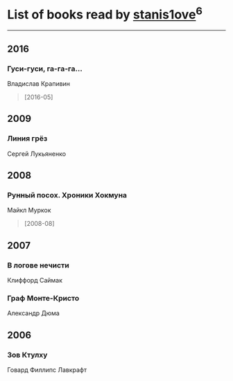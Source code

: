 # List of books read by [stanis1ove](http://vk.com/id59066959)<sup>6</sup>
---

## 2016

### Гуси-гуси, га-га-га...
Владислав Крапивин
> [2016-05] 



## 2009

### Линия грёз
Сергей Лукьяненко



## 2008

### Рунный посох. Хроники Хокмуна
Майкл Муркок
> [2008-08] 



## 2007

### В логове нечисти
Клиффорд Саймак


### Граф Монте-Кристо
Александр Дюма



## 2006

### Зов Ктулху
Говард Филлипс Лавкрафт



